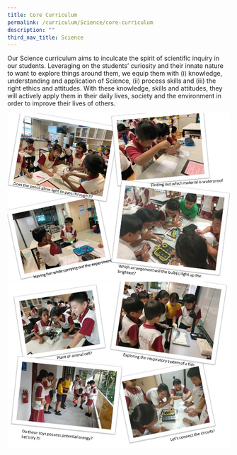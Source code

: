 ```yaml
---
title: Core Curriculum
permalink: /curriculum/Science/core-curriculum
description: ""
third_nav_title: Science
---
```

Our Science curriculum aims to inculcate the spirit of scientific inquiry in our students. Leveraging on the students’ curiosity and their innate nature to want to explore things around them, we equip them with (i) knowledge, understanding and application of Science, (ii) process skills and (iii) the right ethics and attitudes. With these knowledge, skills and attitudes, they will actively apply them in their daily lives, society and the environment in order to improve their lives of others.

![](/images/sci1.jpeg)
![](/images/sci2.jpeg)